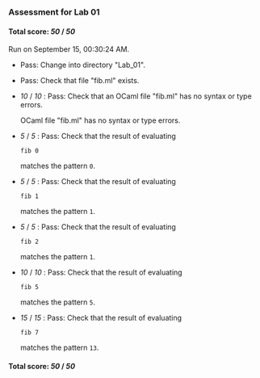 ### Assessment for Lab 01

#### Total score: _50_ / _50_

Run on September 15, 00:30:24 AM.

+ Pass: Change into directory "Lab_01".

+ Pass: Check that file "fib.ml" exists.

+  _10_ / _10_ : Pass: Check that an OCaml file "fib.ml" has no syntax or type errors.

    OCaml file "fib.ml" has no syntax or type errors.



+  _5_ / _5_ : Pass: 
Check that the result of evaluating
   ```
   fib 0
   ```
   matches the pattern `0`.

   




+  _5_ / _5_ : Pass: 
Check that the result of evaluating
   ```
   fib 1
   ```
   matches the pattern `1`.

   




+  _5_ / _5_ : Pass: 
Check that the result of evaluating
   ```
   fib 2
   ```
   matches the pattern `1`.

   




+  _10_ / _10_ : Pass: 
Check that the result of evaluating
   ```
   fib 5
   ```
   matches the pattern `5`.

   




+  _15_ / _15_ : Pass: 
Check that the result of evaluating
   ```
   fib 7
   ```
   matches the pattern `13`.

   




#### Total score: _50_ / _50_

